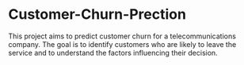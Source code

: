 # Customer-Churn-Prection
This project aims to predict customer churn for a telecommunications company. The goal is to identify customers who are likely to leave the service and to understand the factors influencing their decision.
